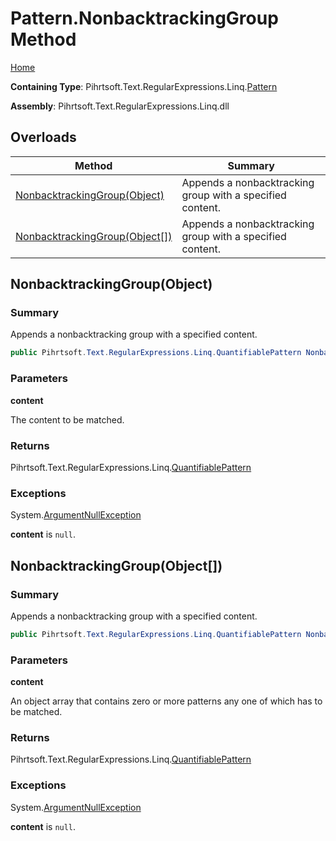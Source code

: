 # Pattern\.NonbacktrackingGroup Method

[Home](../../../../../../README.md)

**Containing Type**: Pihrtsoft\.Text\.RegularExpressions\.Linq\.[Pattern](../README.md)

**Assembly**: Pihrtsoft\.Text\.RegularExpressions\.Linq\.dll

## Overloads

| Method | Summary |
| ------ | ------- |
| [NonbacktrackingGroup(Object)](#Pihrtsoft_Text_RegularExpressions_Linq_Pattern_NonbacktrackingGroup_System_Object_) | Appends a nonbacktracking group with a specified content\. |
| [NonbacktrackingGroup(Object\[\])](#Pihrtsoft_Text_RegularExpressions_Linq_Pattern_NonbacktrackingGroup_System_Object___) | Appends a nonbacktracking group with a specified content\. |

## NonbacktrackingGroup\(Object\) <a name="Pihrtsoft_Text_RegularExpressions_Linq_Pattern_NonbacktrackingGroup_System_Object_"></a>

### Summary

Appends a nonbacktracking group with a specified content\.

```csharp
public Pihrtsoft.Text.RegularExpressions.Linq.QuantifiablePattern NonbacktrackingGroup(object content)
```

### Parameters

**content**

The content to be matched\.

### Returns

Pihrtsoft\.Text\.RegularExpressions\.Linq\.[QuantifiablePattern](../../QuantifiablePattern/README.md)

### Exceptions

System\.[ArgumentNullException](https://docs.microsoft.com/en-us/dotnet/api/system.argumentnullexception)

**content** is `null`\.

## NonbacktrackingGroup\(Object\[\]\) <a name="Pihrtsoft_Text_RegularExpressions_Linq_Pattern_NonbacktrackingGroup_System_Object___"></a>

### Summary

Appends a nonbacktracking group with a specified content\.

```csharp
public Pihrtsoft.Text.RegularExpressions.Linq.QuantifiablePattern NonbacktrackingGroup(params object[] content)
```

### Parameters

**content**

An object array that contains zero or more patterns any one of which has to be matched\.

### Returns

Pihrtsoft\.Text\.RegularExpressions\.Linq\.[QuantifiablePattern](../../QuantifiablePattern/README.md)

### Exceptions

System\.[ArgumentNullException](https://docs.microsoft.com/en-us/dotnet/api/system.argumentnullexception)

**content** is `null`\.

